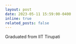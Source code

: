 ```yaml
---
layout: post
date: 2023-05-11 15:59:00-0400
inline: true
related_posts: false
---
```


Graduated from IIT Tirupati
